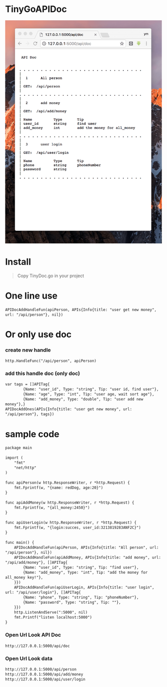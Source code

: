 # TinyGoAPIDoc
![](./golangDoc.png)

# Install
> Copy TinyDoc.go in your project

# One line use
```
APIDocAddHandleFun(apiPerson, APIs{Info{title: "user get new money", url: "/api/person"}, nil})
```

# Or only use doc

### create new handle
```
http.HandleFunc("/api/person", apiPerson)
```

### add this handle doc (only doc)
```
var tags = []APITag{
		{Name: "user_id", Type: "string", Tip: "user id, find user"},
		{Name: "age", Type: "int", Tip: "user age, wait sort age"},
		{Name: "add_money", Type: "double", Tip: "user add new money"},}
APIDocAddOnes(APIs{Info{title: "user get new money", url: "/api/person"}, tags})
```

# sample code 
```
package main

import (
	"fmt"
	"net/http"
)

func apiPerson(w http.ResponseWriter, r *http.Request) {
	fmt.Fprintf(w, "{name: redDog, age:20}")
}

func apiAddMoney(w http.ResponseWriter, r *http.Request) {
	fmt.Fprintf(w, "{all_money:2450}")
}

func apiUserLogin(w http.ResponseWriter, r *http.Request) {
	fmt.Fprintf(w, "{login:succes, user_id:3213819283ANF2C}")
}

func main() {
	APIDocAddHandleFun(apiPerson, APIs{Info{title: "All person", url: "/api/person"}, nil})
	APIDocAddHandleFun(apiAddMoney, APIs{Info{title: "add money", url: "/api/add/money"}, []APITag{
		{Name: "user_id", Type: "string", Tip: "find user"},
		{Name: "add_money", Type: "int", Tip: "add the money for all_money key!"},
	}})
	APIDocAddHandleFun(apiUserLogin, APIs{Info{title: "user login", url: "/api/user/login"}, []APITag{
		{Name: "phone", Type: "string", Tip: "phoneNumber"},
		{Name: "password", Type: "string", Tip: ""},
	}})
	http.ListenAndServe(":5000", nil)
	fmt.Printf("listen localhost:5000")
}
```

### Open Url Look API Doc
```
http://127.0.0.1:5000/api/doc
```

### Open Url Look data
```
http://127.0.0.1:5000/api/person
http://127.0.0.1:5000/api/add/money
http://127.0.0.1:5000/api/user/login
```